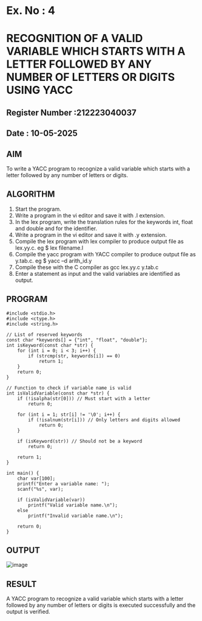 # Ex. No : 4	
# RECOGNITION OF A VALID VARIABLE WHICH STARTS WITH A LETTER FOLLOWED BY ANY NUMBER OF LETTERS OR DIGITS USING YACC
## Register Number :212223040037
## Date : 10-05-2025

## AIM   
To write a YACC program to recognize a valid variable which starts with a letter followed by any number of letters or digits.

## ALGORITHM
1.	Start the program.
2.	Write a program in the vi editor and save it with .l extension.
3.	In the lex program, write the translation rules for the keywords int, float and double and for the identifier.
4.	Write a program in the vi editor and save it with .y extension.
5.	Compile the lex program with lex compiler to produce output file as lex.yy.c. eg $ lex filename.l
6.	Compile the yacc program with YACC compiler to produce output file as y.tab.c. eg $ yacc –d arith_id.y
7.	Compile these with the C compiler as gcc lex.yy.c y.tab.c
8.	Enter a statement as input and the valid variables are identified as output.

## PROGRAM
```
#include <stdio.h>
#include <ctype.h>
#include <string.h>

// List of reserved keywords
const char *keywords[] = {"int", "float", "double"};
int isKeyword(const char *str) {
    for (int i = 0; i < 3; i++) {
        if (strcmp(str, keywords[i]) == 0)
            return 1;
    }
    return 0;
}

// Function to check if variable name is valid
int isValidVariable(const char *str) {
    if (!isalpha(str[0])) // Must start with a letter
        return 0;

    for (int i = 1; str[i] != '\0'; i++) {
        if (!isalnum(str[i])) // Only letters and digits allowed
            return 0;
    }

    if (isKeyword(str)) // Should not be a keyword
        return 0;

    return 1;
}

int main() {
    char var[100];
    printf("Enter a variable name: ");
    scanf("%s", var);

    if (isValidVariable(var))
        printf("Valid variable name.\n");
    else
        printf("Invalid variable name.\n");

    return 0;
}
```

## OUTPUT 
![image](https://github.com/user-attachments/assets/38f54008-d3d7-4ec8-af95-12c9bb49f8ed)

## RESULT
A  YACC program to recognize a valid variable which starts with a letter followed by any number of letters or digits is executed successfully and the output is verified.


